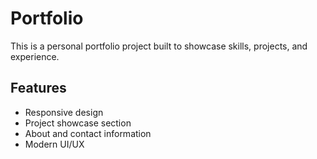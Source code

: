 # Portfolio

This is a personal portfolio project built to showcase skills, projects, and experience.

## Features

- Responsive design
- Project showcase section
- About and contact information
- Modern UI/UX